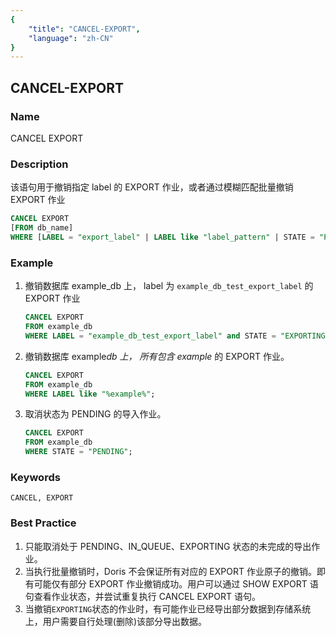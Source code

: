 ```yaml
---
{
    "title": "CANCEL-EXPORT",
    "language": "zh-CN"
}
---
```


<!--
Licensed to the Apache Software Foundation (ASF) under one
or more contributor license agreements.  See the NOTICE file
distributed with this work for additional information
regarding copyright ownership.  The ASF licenses this file
to you under the Apache License, Version 2.0 (the
"License"); you may not use this file except in compliance
with the License.  You may obtain a copy of the License at

  http://www.apache.org/licenses/LICENSE-2.0

Unless required by applicable law or agreed to in writing,
software distributed under the License is distributed on an
"AS IS" BASIS, WITHOUT WARRANTIES OR CONDITIONS OF ANY
KIND, either express or implied.  See the License for the
specific language governing permissions and limitations
under the License.
-->

## CANCEL-EXPORT

### Name

<version since="1.2.2"></version>

CANCEL EXPORT

### Description

该语句用于撤销指定 label 的 EXPORT 作业，或者通过模糊匹配批量撤销 EXPORT 作业

```sql
CANCEL EXPORT
[FROM db_name]
WHERE [LABEL = "export_label" | LABEL like "label_pattern" | STATE = "PENDING/IN_QUEUE/EXPORTING"]
```

### Example

1. 撤销数据库 example_db 上， label 为 `example_db_test_export_label` 的 EXPORT 作业

   ```sql
   CANCEL EXPORT
   FROM example_db
   WHERE LABEL = "example_db_test_export_label" and STATE = "EXPORTING";
   ```

2. 撤销数据库 example*db 上， 所有包含 example* 的 EXPORT 作业。

   ```sql
   CANCEL EXPORT
   FROM example_db
   WHERE LABEL like "%example%";
   ```

3. 取消状态为 PENDING 的导入作业。

   ```sql
   CANCEL EXPORT
   FROM example_db
   WHERE STATE = "PENDING";
   ```

### Keywords

    CANCEL, EXPORT

### Best Practice

1. 只能取消处于 PENDING、IN_QUEUE、EXPORTING 状态的未完成的导出作业。
2. 当执行批量撤销时，Doris 不会保证所有对应的 EXPORT 作业原子的撤销。即有可能仅有部分 EXPORT 作业撤销成功。用户可以通过 SHOW EXPORT 语句查看作业状态，并尝试重复执行 CANCEL EXPORT 语句。
3. 当撤销`EXPORTING`状态的作业时，有可能作业已经导出部分数据到存储系统上，用户需要自行处理(删除)该部分导出数据。
